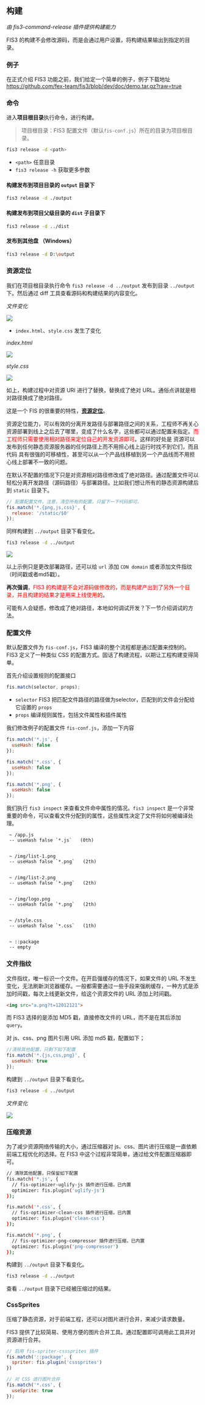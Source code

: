 ## 构建

*由 fis3-command-release 插件提供构建能力*

FIS3 的构建不会修改源码，而是会通过用户设置，将构建结果输出到指定的目录。

### 例子

在正式介绍 FIS3 功能之前，我们给定一个简单的例子，例子下载地址 https://github.com/fex-team/fis3/blob/dev/doc/demo.tar.gz?raw=true

### 命令

进入**项目根目录**执行命令，进行构建。
> 项目根目录：FIS3 配置文件（默认`fis-conf.js`）所在的目录为项目根目录。

```bash
fis3 release -d <path>
```
- `<path>` 任意目录
- `fis3 release -h` 获取更多参数

#### 构建发布到项目目录的 `output` 目录下

```bash
fis3 release -d ./output
```

#### 构建发布到项目父级目录的 `dist` 子目录下 

```bash
fis3 release -d ../dist
```

#### 发布到其他盘 （Windows）

```bash
fis3 release -d D:\output
```

### 资源定位

我们在项目根目录执行命令 `fis3 release -d ../output` 发布到目录 `../output` 下。然后通过 diff 工具查看源码和构建结果的内容变化。

*文件变化*

![](./img/demo-uri-dir-diff.png)

- `index.html`、`style.css` 发生了变化

*index.html*

![](./img/demo-uri-html-diff.png)

*style.css*

![](./img/demo-uri-css-diff.png)

如上，构建过程中对资源 URI 进行了替换，替换成了绝对 URL。通俗点讲就是相对路径换成了绝对路径。

这是一个 FIS 的很重要的特性，**[资源定位][]**。

资源定位能力，可以有效的分离开发路径与部署路径之间的关系，工程师不再关心资源部署到线上之后去了哪里，变成了什么名字，这些都可以通过配置来指定。<font color="red">而工程师只需要使用相对路径来定位自己的开发资源即可</font>。这样的好处是 资源可以发布到任何静态资源服务器的任何路径上而不用担心线上运行时找不到它们，而且代码 具有很强的可移植性，甚至可以从一个产品线移植到另一个产品线而不用担心线上部署不一致的问题。

在默认不配置的情况下只是对资源相对路径修改成了绝对路径。通过配置文件可以轻松分离开发路径（源码路径）与部署路径。比如我们想让所有的静态资源构建后到 `static` 目录下。

```js
// 配置配置文件，注意，清空所有的配置，只留下一下代码即可。
fis.match('*.{png,js,css}', {
  release: '/static/$0'
});
```

同样构建到 `../output` 目录下看变化。

```bash
fis3 release -d ../output
```
![](./img/demo-uri-dir-output.png)

以上示例只是更改部署路径，还可以给 `url` 添加 `CDN domain` 或者添加文件指纹（时间戳或者md5戳）。

**再次强调**，<font color="red">FIS3 的构建是不会对源码做修改的，而是构建产出到了另外一个目录，并且构建的结果才是用来上线使用的</font>。

可能有人会疑惑，修改成了绝对路径，本地如何调试开发？下一节介绍调试的方法。

### 配置文件

默认配置文件为 `fis-conf.js`，FIS3 编译的整个流程都是通过配置来控制的。FIS3 定义了一种类似 CSS 的配置方式。固话了构建流程，以期让工程构建变得简单。

首先介绍设置规则的配置接口

```js
fis.match(selector, props);
```
- `selector` FIS3 把匹配文件路径的路径做为selector，匹配到的文件会分配给它设置的 `props`
- `props` 编译规则属性，包括文件属性和插件属性

我们修改例子的配置文件 `fis-conf.js`，添加一下内容

```js
fis.match('*.js', {
  useHash: false
});

fis.match('*.css', {
  useHash: false
});

fis.match('*.png', {
  useHash: false
});
```

我们执行 `fis3 inspect` 来查看文件命中属性的情况。`fis3 inspect` 是一个非常重要的命令，可以查看文件分配到的属性，这些属性决定了文件将如何被编译处理。

```
 ~ /app.js
 -- useHash false `*.js`   (0th)


 ~ /img/list-1.png
 -- useHash false `*.png`   (2th)


 ~ /img/list-2.png
 -- useHash false `*.png`   (2th)


 ~ /img/logo.png
 -- useHash false `*.png`   (2th)


 ~ /style.css
 -- useHash false `*.css`   (1th)


 ~ ::package
 -- empty
```

### 文件指纹

文件指纹，唯一标识一个文件。在开启强缓存的情况下，如果文件的 URL 不发生变化，无法刷新浏览器缓存。一般都需要通过一些手段来强刷缓存，一种方式是添加时间戳，每次上线更新文件，给这个资源文件的 URL 添加上时间戳。

```html
<img src="a.png?t=12012121">
```

而 FIS3 选择的是添加 MD5 戳，直接修改文件的 URL，而不是在其后添加 `query`。

对 js、css、png 图片引用 URL 添加 md5 戳，配置如下；

```js
//清除其他配置，只剩下如下配置
fis.match('*.{js,css,png}', {
  useHash: true
});
```

构建到 `../output` 目录下看变化。

```bash
fis3 release -d ../output
```

*文件变化*

![](./img/hash-dir-output.png)

### 压缩资源

为了减少资源网络传输的大小，通过压缩器对 js、css、图片进行压缩是一直依赖前端工程优化的选择。在 FIS3 中这个过程非常简单，通过给文件配置压缩器即可。

```bash
// 清除其他配置，只保留如下配置
fis.match('*.js', {
  // fis-optimizer-uglify-js 插件进行压缩，已内置
  optimizer: fis.plugin('uglify-js')
});

fis.match('*.css', {
  // fis-optimizer-clean-css 插件进行压缩，已内置
  optimizer: fis.plugin('clean-css')
});

fis.match('*.png', {
  // fis-optimizer-png-compressor 插件进行压缩，已内置
  optimizer: fis.plugin('png-compressor')
});
```

构建到 `../output` 目录下看变化。

```bash
fis3 release -d ../output
```

查看 `../output` 目录下已经被压缩过的结果。

### CssSprites

压缩了静态资源，对于前端工程，还可以对图片进行合并，来减少请求数量。

FIS3 提供了比较简易、使用方便的图片合并工具。通过配置即可调用此工具并对资源进行合并。

```js
// 启用 fis-spriter-csssprites 插件
fis.match('::package', {
  spriter: fis.plugin('csssprites')
})

// 对 CSS 进行图片合并
fis.match('*.css', {
  useSprite: true
});
```

[资源定位]: ../user-dev/uri.md